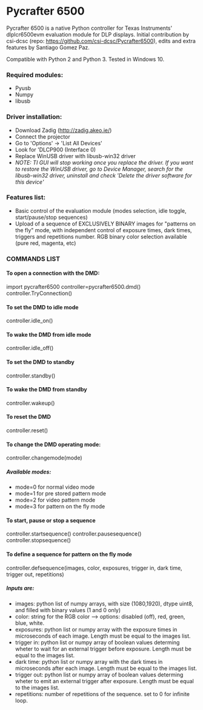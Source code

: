 # Pycrafter 6500

Pycrafter 6500 is a native Python controller for Texas Instruments' dlplcr6500evm evaluation module for DLP displays.
Initial contribution by csi-dcsc (repo: https://github.com/csi-dcsc/Pycrafter6500), edits and extra features by Santiago Gomez Paz.

Compatible with Python 2 and Python 3. Tested in Windows 10.

### Required modules:

- Pyusb
- Numpy
- libusb

### Driver installation:

- Download Zadig (http://zadig.akeo.ie/)
- Connect the projector
- Go to 'Options' -> 'List All Devices'
- Look for 'DLCP900 (Interface 0)
- Replace WinUSB driver with libusb-win32 driver
- _NOTE: TI GUI will stop working once you replace the driver. If you want to restore the WinUSB driver, go to Device Manager, search for the libusb-win32 driver, uninstall and check 'Delete the driver software for this device'_

### Features list:

- Basic control of the evaluation module (modes selection, idle toggle, start/pause/stop sequences)
- Upload of a sequence of EXCLUSIVELY BINARY images for "patterns on the fly" mode, with independent control of exposure times, dark times, triggers and repetitions number. RGB binary color selection available (pure red, magenta, etc)

### COMMANDS LIST

#### To open a connection with the DMD:

import pycrafter6500
controller=pycrafter6500.dmd()
controller.TryConnection()

#### To set the DMD to idle mode

controller.idle_on()

#### To wake the DMD from idle mode

controller.idle_off()

#### To set the DMD to standby

controller.standby()

#### To wake the DMD from standby

controller.wakeup()

#### To reset the DMD

controller.reset()

#### To change the DMD operating mode:

controller.changemode(mode)

##### Available modes:

- mode=0 for normal video mode
- mode=1 for pre stored pattern mode
- mode=2 for video pattern mode
- mode=3 for pattern on the fly mode

#### To start, pause or stop a sequence

controller.startsequence()
controller.pausesequence()
controller.stopsequence()

#### To define a sequence for pattern on the fly mode

controller.defsequence(images, color, exposures, trigger in, dark time, trigger out, repetitions)

##### Inputs are:

- images: python list of numpy arrays, with size (1080,1920), dtype uint8, and filled with binary values (1 and 0 only)
- color: string for the RGB color --> options: disabled (off), red, green, blue, white.
- exposures: python list or numpy array with the exposure times in microseconds of each image. Length must be equal to the images list.
- trigger in: python list or numpy array of boolean values determing wheter to wait for an external trigger before exposure. Length must be equal to the images list.
- dark time: python list or numpy array with the dark times in microseconds after each image. Length must be equal to the images list.
- trigger out: python list or numpy array of boolean values determing wheter to emit an external trigger after exposure. Length must be equal to the images list.
- repetitions: number of repetitions of the sequence. set to 0 for infinite loop.
